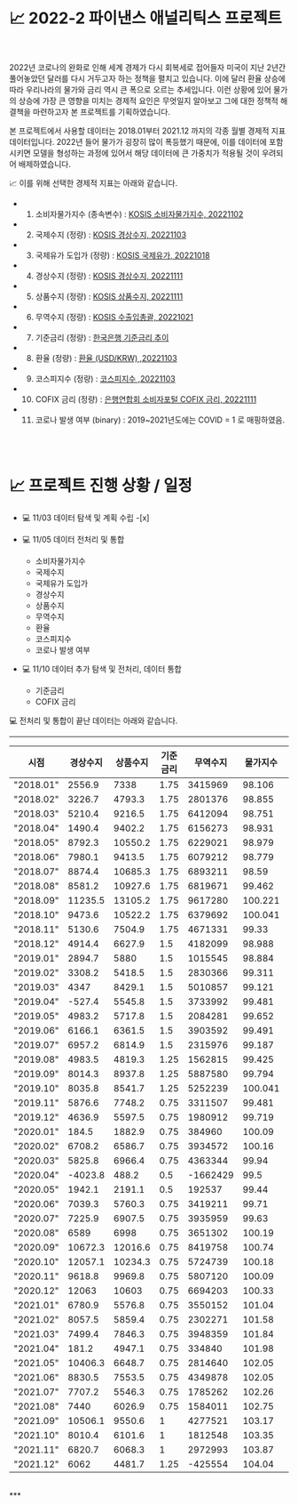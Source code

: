 # 📈 2022-2 파이낸스 애널리틱스 프로젝트  

<br>  

 2022년 코로나의 완화로 인해 세계 경제가 다시 회복세로 접어들자 미국이 지난 2년간 풀어놓았던 달러를 다시 거두고자 하는 정책을 펼치고 있습니다. 이에 달러 환율 상승에 따라 우리나라의 물가와 금리 역시 큰 폭으로 오르는 추세입니다. 이런 상황에 있어 물가의 상승에 가장 큰 영향을 미치는 경제적 요인은 무엇일지 알아보고 그에 대한 정책적 해결책을 마련하고자 본 프로젝트를 기획하였습니다.<br>  
 
 본 프로젝트에서 사용할 데이터는 2018.01부터 2021.12 까지의 각종 월별 경제적 지표 데이터입니다. 2022년 들어 물가가 굉장히 많이 폭등했기 때문에, 이를 데이터에 포함시키면 모델을 형성하는 과정에 있어서 해당 데이터에 큰 가중치가 적용될 것이 우려되어 배제하였습니다.<br>  
 
 
📈 이를 위해 선택한 경제적 지표는 아래와 같습니다.  

  - 1. 소비자물가지수 (종속변수) : [KOSIS 소비자물가지수, 20221102](https://kosis.kr/statHtml/statHtml.do?orgId=101&tblId=DT_1J20003&vw_cd=MT_ZTITLE&list_id=P2_6&seqNo=&lang_mode=ko&language=kor&obj_var_id=&itm_id=&conn_path=MT_ZTITLE)
  - 2. 국제수지 (정량) : [KOSIS 경상수지, 20221103](https://kosis.kr/statHtml/statHtml.do?orgId=301&tblId=DT_301Y013&vw_cd=MT_ZTITLE&list_id=S2_301008_001&seqNo=&lang_mode=ko&language=kor&obj_var_id=&itm_id=&conn_path=MT_ZTITLE)
  - 3. 국제유가 도입가 (정량) : [KOSIS 국제유가, 20221018](https://kosis.kr/statHtml/statHtml.do?orgId=392&tblId=DT_AA123&vw_cd=MT_ZTITLE&list_id=T_21&seqNo=&lang_mode=ko&language=kor&obj_var_id=&itm_id=&conn_path=MT_ZTITLE)
  - 4. 경상수지 (정량) : [KOSIS 경상수지, 20221111](https://kosis.kr/statHtml/statHtml.do?orgId=301&tblId=DT_301Y017&vw_cd=MT_ZTITLE&list_id=S2_301008_001&seqNo=&lang_mode=ko&language=kor&obj_var_id=&itm_id=&conn_path=MT_ZTITLE)
  - 5. 상품수지 (정량) : [KOSIS 상품수지, 20221111](https://kosis.kr/statHtml/statHtml.do?orgId=301&tblId=DT_301Y017&vw_cd=MT_ZTITLE&list_id=S2_301008_001&seqNo=&lang_mode=ko&language=kor&obj_var_id=&itm_id=&conn_path=MT_ZTITLE)
  - 6. 무역수지 (정량) : [KOSIS 수출입총괄, 20221021](https://kosis.kr/statHtml/statHtml.do?orgId=134&tblId=DT_134001_001&vw_cd=MT_ZTITLE&list_id=&scrId=&seqNo=&lang_mode=ko&obj_var_id=&itm_id=&conn_path=E1&docId=0388621915&markType=S&itmNm=%EC%A0%84%EA%B5%AD)
  - 7. 기준금리 (정량) : [한국은행 기준금리 추이](https://www.bok.or.kr/portal/singl/baseRate/list.do?dataSeCd=01&menuNo=200643)
  - 8. 환율 (정량) : [환율 (USD/KRW) ,20221103](https://kr.investing.com/currencies/usd-krw-historical-data)
  - 9. 코스피지수 (정량) : [코스피지수 ,20221103](https://kr.investing.com/indices/kospi-historical-data)
  - 10. COFIX 금리 (정량) : [은행연합회 소비자포털 COFIX 금리, 20221111](https://portal.kfb.or.kr/fingoods/cofix.php)
  - 11. 코로나 발생 여부 (binary) : 2019~2021년도에는 COVID = 1 로 매핑하였음.  
<br>  
<br>  

# 📈 프로젝트 진행 상황 / 일정  

- 💻 11/03 데이터 탐색 및 계획 수립 -[x]<br>  
  
- 💻 11/05 데이터 전처리 및 통합  
  - 소비자물가지수  
  - 국제수지  
  - 국제유가 도입가  
  - 경상수지  
  - 상품수지  
  - 무역수지  
  - 환율  
  - 코스피지수  
  - 코로나 발생 여부<br>  
  
- 💻 11/10 데이터 추가 탐색 및 전처리, 데이터 통합  
  - 기준금리  
  - COFIX 금리  
  
💻 전처리 및 통합이 끝난 데이터는 아래와 같습니다.  

***  

| 시점        | 경상수지    | 상품수지    | 기준금리 | 무역수지     | 물가지수    | 환율      | 유가   | KOSPI            | COFIX 금리 | COVID |
|-----------|---------|---------|------|----------|---------|---------|------|------------------|----------|-------|
| "2018.01" | 2556.9  | 7338    | 1.75 | 3415969  | 98.106  | 1069.08 | 64.7 | 2520.93772727273 | 1.78     | 0     |
| "2018.02" | 3226.7  | 4793.3  | 1.75 | 2801376  | 98.855  | 1084.21 | 67.8 | 2439.10444444444 | 1.77     | 0     |
| "2018.03" | 5210.4  | 9216.5  | 1.75 | 6412094  | 98.751  | 1060.25 | 64.4 | 2451.57          | 1.82     | 0     |
| "2018.04" | 1490.4  | 9402.2  | 1.75 | 6156273  | 98.931  | 1069.33 | 65.9 | 2458.22476190476 | 1.79     | 0     |
| "2018.05" | 8792.3  | 10550.2 | 1.75 | 6229021  | 98.979  | 1079.59 | 70.3 | 2461.3005        | 1.82     | 0     |
| "2018.06" | 7980.1  | 9413.5  | 1.75 | 6079212  | 98.779  | 1113.91 | 74.6 | 2394.50789473684 | 1.84     | 0     |
| "2018.07" | 8874.4  | 10685.3 | 1.75 | 6893211  | 98.59   | 1112.25 | 75.2 | 2284.25363636364 | 1.81     | 0     |
| "2018.08" | 8581.2  | 10927.6 | 1.75 | 6819671  | 99.462  | 1115.46 | 77.4 | 2283.79681818182 | 1.8      | 0     |
| "2018.09" | 11235.5 | 13105.2 | 1.75 | 9617280  | 100.221 | 1109.98 | 77   | 2307.32588235294 | 1.83     | 0     |
| "2018.10" | 9473.6  | 10522.2 | 1.75 | 6379692  | 100.041 | 1141.02 | 80   | 2153.47666666667 | 1.93     | 0     |
| "2018.11" | 5130.6  | 7504.9  | 1.75 | 4671331  | 99.33   | 1119.44 | 79.1 | 2083.33318181818 | 1.96     | 0     |
| "2018.12" | 4914.4  | 6627.9  | 1.5  | 4182099  | 98.988  | 1113.3  | 67.9 | 2070.12894736842 | 2.04     | 0     |
| "2019.01" | 2894.7  | 5880    | 1.5  | 1015545  | 98.884  | 1111.4  | 60.9 | 2101.98409090909 | 1.99     | 1     |
| "2019.02" | 3308.2  | 5418.5  | 1.5  | 2830366  | 99.311  | 1124.6  | 61.2 | 2210.19882352941 | 1.92     | 1     |
| "2019.03" | 4347    | 8429.1  | 1.5  | 5010857  | 99.121  | 1136.1  | 64.7 | 2161.9145        | 1.94     | 1     |
| "2019.04" | -527.4  | 5545.8  | 1.5  | 3733992  | 99.481  | 1163.25 | 67.9 | 2212.12045454545 | 1.85     | 1     |
| "2019.05" | 4983.2  | 5717.8  | 1.5  | 2084281  | 99.652  | 1187.8  | 73.3 | 2086.8980952381  | 1.85     | 1     |
| "2019.06" | 6166.1  | 6361.5  | 1.5  | 3903592  | 99.491  | 1155.38 | 69.2 | 2105.30315789474 | 1.78     | 1     |
| "2019.07" | 6957.2  | 6814.9  | 1.5  | 2315976  | 99.187  | 1187.32 | 67.2 | 2079.48          | 1.68     | 1     |
| "2019.08" | 4983.5  | 4819.3  | 1.25 | 1562815  | 99.425  | 1209.5  | 65.2 | 1944.23761904762 | 1.52     | 1     |
| "2019.09" | 8014.3  | 8937.8  | 1.25 | 5887580  | 99.794  | 1198.09 | 65   | 2045.20526315789 | 1.57     | 1     |
| "2019.10" | 8035.8  | 8541.7  | 1.25 | 5252239  | 100.041 | 1169.24 | 65.6 | 2065.74761904762 | 1.55     | 1     |
| "2019.11" | 5876.6  | 7748.2  | 0.75 | 3311507  | 99.481  | 1180.7  | 65.1 | 2128.79476190476 | 1.63     | 1     |
| "2019.12" | 4636.9  | 5597.5  | 0.75 | 1980912  | 99.719  | 1154.07 | 65.9 | 2147.0135        | 1.6      | 1     |
| "2020.01" | 184.5   | 1882.9  | 0.75 | 384960   | 100.09  | 1194.97 | 69.3 | 2203.4425        | 1.54     | 1     |
| "2020.02" | 6708.2  | 6586.7  | 0.75 | 3934572  | 100.16  | 1200.2  | 68.6 | 2167.1235        | 1.43     | 1     |
| "2020.03" | 5825.8  | 6966.4  | 0.75 | 4363344  | 99.94   | 1218.3  | 57   | 1786.74636363636 | 1.26     | 1     |
| "2020.04" | -4023.8 | 488.2   | 0.5  | -1662429 | 99.5    | 1212.94 | 37.5 | 1849.589         | 1.2      | 1     |
| "2020.05" | 1942.1  | 2191.1  | 0.5  | 192537   | 99.44   | 1231.49 | 24.1 | 1965.17421052632 | 1.06     | 1     |
| "2020.06" | 7039.3  | 5760.3  | 0.75 | 3419211  | 99.71   | 1199.28 | 28.1 | 2134.69681818182 | 0.89     | 1     |
| "2020.07" | 7225.9  | 6907.5  | 0.75 | 3935959  | 99.63   | 1193.59 | 39.3 | 2195.94869565217 | 0.81     | 1     |
| "2020.08" | 6589    | 6998    | 0.75 | 3651302  | 100.19  | 1187.94 | 44.3 | 2349.873         | 0.8      | 1     |
| "2020.09" | 10672.3 | 12016.6 | 0.75 | 8419758  | 100.74  | 1164.65 | 46.3 | 2371.51619047619 | 0.88     | 1     |
| "2020.10" | 12057.1 | 10234.3 | 0.75 | 5724739  | 100.18  | 1136.49 | 43.2 | 2357.82105263158 | 0.87     | 1     |
| "2020.11" | 9618.8  | 9969.8  | 0.75 | 5807120  | 100.09  | 1109.32 | 41.7 | 2504.18095238095 | 0.9      | 1     |
| "2020.12" | 12063   | 10603   | 0.75 | 6694203  | 100.33  | 1084.47 | 45.1 | 2755.77095238095 | 0.9      | 1     |
| "2021.01" | 6780.9  | 5576.8  | 0.75 | 3550152  | 101.04  | 1117.64 | 51.2 | 3089.267         | 0.86     | 1     |
| "2021.02" | 8057.5  | 5859.4  | 0.75 | 2302271  | 101.58  | 1123.89 | 56.3 | 3092.41166666667 | 0.83     | 1     |
| "2021.03" | 7499.4  | 7846.3  | 0.75 | 3948359  | 101.84  | 1127.17 | 62.5 | 3032.46909090909 | 0.84     | 1     |
| "2021.04" | 181.2   | 4947.1  | 0.75 | 334840   | 101.98  | 1117.16 | 64.9 | 3165.08318181818 | 0.82     | 1     |
| "2021.05" | 10406.3 | 6648.7  | 0.75 | 2814640  | 102.05  | 1106.58 | 65.8 | 3169.20052631579 | 0.82     | 1     |
| "2021.06" | 8830.5  | 7553.5  | 0.75 | 4349878  | 102.05  | 1130.48 | 68.9 | 3259.14          | 0.92     | 1     |
| "2021.07" | 7707.2  | 5546.3  | 0.75 | 1785262  | 102.26  | 1151.41 | 73.9 | 3254.57318181818 | 0.95     | 1     |
| "2021.08" | 7440    | 6026.9  | 0.75 | 1584011  | 102.75  | 1158.73 | 73.5 | 3182.50095238095 | 1.02     | 1     |
| "2021.09" | 10506.1 | 9550.6  | 1    | 4277521  | 103.17  | 1184.23 | 73.3 | 3141.69947368421 | 1.16     | 1     |
| "2021.10" | 8010.4  | 6101.6  | 1    | 1812548  | 103.35  | 1174.47 | 76.2 | 2989.87315789474 | 1.29     | 1     |
| "2021.11" | 6820.7  | 6068.3  | 1    | 2972993  | 103.87  | 1182.71 | 82.4 | 2964.30181818182 | 1.55     | 1     |
| "2021.12" | 6062    | 4481.7  | 1.25 | -425554  | 104.04  | 1187.96 | 81.6 | 2988.49409090909 | 1.69     | 1     |  

<br>  
***
